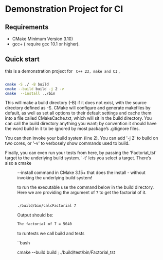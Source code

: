 # Demonstration Project for CI 
 
 

## Requirements

- CMake Minimum Version 3.10)
- gcc+ ( require gcc 10.1 or higher).

## Quick start

this is a demonstration project for ``` C++ 23, make and CI``` ,
```bash

cmake -S ./ -B build
cmake --build build -j 2 -v  
cmake  --install ../bin
```

This will make a build directory (-B) if it does not exist, with the source directory defined as -S.
CMake will configure and generate makefiles by default, as well as set all options to their default settings and cache them into a file called CMakeCache.txt, which will sit in the build directory.
You can call the build directory anything you want; by convention it should have the word build in it to be ignored by most package’s .gitignore files.

You can then invoke your build system (line 2). You can add '-j 2' to build on two cores, or '-v' to verbosely show commands used to build.

Finally, you can even run your tests from here, by passing the 'Factorial_tst' target to the underlying build system.
 '-t' lets you select a target. 
There’s also a cmake <dir> --install command in CMake 3.15+ that does the install - without invoking the underlying build system!



to run the executable use the command below in the build directory.
Here we are providing the argument of `7` to get the factorial of it.

```bash 

./build/bin/calcFactorial 7

```
Output should be:
```bash
The factorial of 7 = 5040
```

to runtests we call build and tests

``bash

cmake --build build ; ./build/test/bin/Factorial_tst

```


